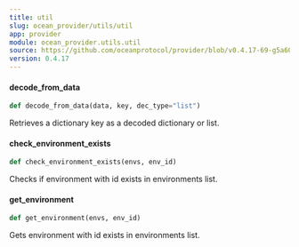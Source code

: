 ```yaml
---
title: util
slug: ocean_provider/utils/util
app: provider
module: ocean_provider.utils.util
source: https://github.com/oceanprotocol/provider/blob/v0.4.17-69-g5a60369/ocean_provider/utils/util.py
version: 0.4.17
---
```

#### decode\_from\_data

```python
def decode_from_data(data, key, dec_type="list")
```

Retrieves a dictionary key as a decoded dictionary or list.

#### check\_environment\_exists

```python
def check_environment_exists(envs, env_id)
```

Checks if environment with id exists in environments list.

#### get\_environment

```python
def get_environment(envs, env_id)
```

Gets environment with id exists in environments list.

